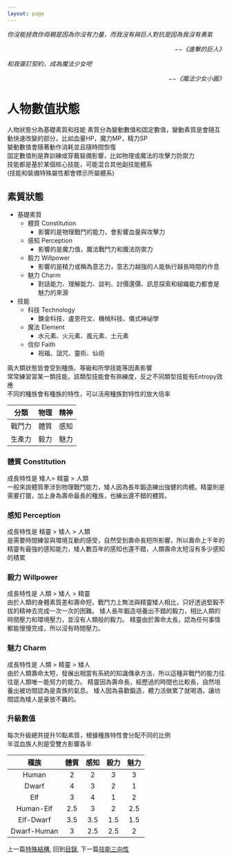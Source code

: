```yaml
---
layout: page
---
```


*你沒能拯救你母親是因為你沒有力量，而我沒有與巨人對抗是因為我沒有勇氣*  
<p align="right"><i>−−《進擊的巨人》</i></p>

*和我簽訂契約，成為魔法少女吧*  
<p align="right"><i>−−《魔法少女小圓》</i></p>


# 人物數值狀態
人物狀態分為基礎素質和技能
素質分為變動數值和固定數值，變動素質是會隨互動快速改變的部分，比如血量HP，魔力MP，精力SP  
變動數值會隨著動作消耗並且隨時間恢復  
固定數值則是靠訓練或穿戴裝備影響，比如物理或魔法的攻擊力防禦力  
技能都是基於某個核心技能，可能混合其他副技能體系  
(技能和裝備特殊屬性都會標示所屬體系)    

## 素質狀態
  * 基礎素質
    * 體質 Constitution
      * 影響的是物理戰鬥的能力，會影響血量與攻擊力
    * 感知 Perception
      * 影響的是魔力值，魔法戰鬥力和魔法防禦力
    * 毅力 Willpower
      * 影響的是精力或稱為意志力，意志力越強的人能執行越長時間的作息
    * 魅力 Charm
      * 對話能力、理解能力、談判、討價還價、訊息探索和組織能力都會是魅力的來源
  * 技能
    * 科技 Technology
      * 鍊金科技、盧恩符文、機械科技、儀式神祕學
    * 魔法 Element
      * 水元素、火元素、風元素、土元素
    * 信仰 Faith
      * 祝福、詛咒、靈術、仙術


兩大類狀態皆會受到種族、等級和所學技能等因素影響  
常常練習習某一類技能，該類型技能會有熟練度，反之不同類型技能有Entropy效應  
不同的種族會有種族的特性，可以活用種族對特性的放大倍率  

分類 | 物理| 精神
:--:|:--:|:--:
戰鬥力 | 體質 | 感知
生產力 | 毅力 | 魅力 


### 體質 Constitution
成長特性是 矮人> 精靈 > 人類  
一般來說體質牽涉到物理戰鬥能力，矮人因為長年鍛造練出強健的肉體。精靈則是需要打獵，加上身為壽命最長的種族，也練出還不錯的體質。

### 感知 Perception
成長特性是 精靈 > 矮人 > 人類  
是需要時間練習與環境互動的感受，自然受到壽命長短所影響，所以壽命上千年的精靈有最強的感知能力，矮人數百年的感知也還不錯，人類壽命太短沒有多少感知的積累

### 毅力 Willpower
成長特性是 人類 > 矮人 > 精靈  
由於人類的身體素質差和壽命短，戰鬥力上無法與精靈矮人相比，只好透過堅毅不拔的精神去完成一次一次的困難。
矮人長年鍛造培養出不錯的毅力，相比人類的時間壓力和環境壓力，並沒有人類般的毅力。
精靈由於壽命太長，認為任何事情都能慢慢完成，所以沒有時間壓力。

### 魅力 Charm
成長特性是 人類 > 精靈 > 矮人  
由於人類壽命太短，發展出相當有系統的知識傳承方法，所以這種非戰鬥的能力往往是人類唯一能努力的能力。
精靈因為壽命長，經歷過的時間也比較長，自然培養出被坊間認為是貴族的氣息。
矮人因為喜歡鍛造，體力活做累了就喝酒，讓坊間認為矮人是豪放不羈的。

### 升級數值
每次升級總共提升10點素質，根據種族特性會分配不同的比例  
半混血族人則是受雙方影響各半  


種族 | 體質 | 感知 | 毅力 | 魅力 
:--:|:--:|:--:|:--:|:--: 
Human | 2| 2| 3| 3
Dwarf | 4| 3| 2| 1
Elf | 3| 4| 1| 2
Human-Elf | 2.5| 3| 2| 2.5
Elf-Dwarf | 3.5| 3.5| 1.5| 1.5
Dwarf-Human | 3| 2.5| 2.5| 2




上一篇[特殊結構](./Peculiar), 
回到[目錄](/Novel/Setting/#ch-3-god-view), 
下一篇[技能三向性](./Triality)

